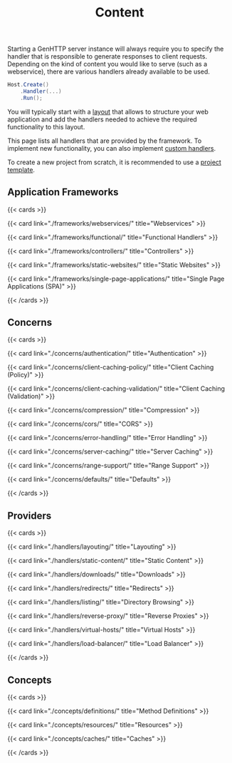 ﻿---
title: Content
description: 'Tutorials to write web applications (such as webservices or websites) using the GenHTTP server framework.'
cascade:
  type: docs
---

Starting a GenHTTP server instance will always require you to specify the handler
that is responsible to generate responses to client requests. Depending on the kind
of content you would like to serve (such as a webservice), there are various
handlers already available to be used.

```csharp
Host.Create()
    .Handler(...)
    .Run();
```

You will typically start with a [layout](./handlers/layouting/) that allows to structure
your web application and add the handlers needed to achieve the required functionality to this layout.

This page lists all handlers that are provided by the framework. To implement new
functionality, you can also implement [custom handlers](./handlers/).

To create a new project from scratch, it is recommended to use a [project template](./templates/).

## Application Frameworks

{{< cards >}}

  {{< card link="./frameworks/webservices/" title="Webservices" >}}

  {{< card link="./frameworks/functional/" title="Functional Handlers" >}}

  {{< card link="./frameworks/controllers/" title="Controllers" >}}

  {{< card link="./frameworks/static-websites/" title="Static Websites" >}}

  {{< card link="./frameworks/single-page-applications/" title="Single Page Applications (SPA)" >}}

{{< /cards >}}

## Concerns

{{< cards >}}

  {{< card link="./concerns/authentication/" title="Authentication" >}}

  {{< card link="./concerns/client-caching-policy/" title="Client Caching (Policy)" >}}

  {{< card link="./concerns/client-caching-validation/" title="Client Caching (Validation)" >}}

  {{< card link="./concerns/compression/" title="Compression" >}}

  {{< card link="./concerns/cors/" title="CORS" >}}

  {{< card link="./concerns/error-handling/" title="Error Handling" >}}

  {{< card link="./concerns/server-caching/" title="Server Caching" >}}

  {{< card link="./concerns/range-support/" title="Range Support" >}}

  {{< card link="./concerns/defaults/" title="Defaults" >}}

{{< /cards >}}

## Providers

{{< cards >}}

  {{< card link="./handlers/layouting/" title="Layouting" >}}
  
  {{< card link="./handlers/static-content/" title="Static Content" >}}
  
  {{< card link="./handlers/downloads/" title="Downloads" >}}
  
  {{< card link="./handlers/redirects/" title="Redirects" >}}
  
  {{< card link="./handlers/listing/" title="Directory Browsing" >}}
  
  {{< card link="./handlers/reverse-proxy/" title="Reverse Proxies" >}}
  
  {{< card link="./handlers/virtual-hosts/" title="Virtual Hosts" >}}
  
  {{< card link="./handlers/load-balancer/" title="Load Balancer" >}}

{{< /cards >}}

## Concepts

{{< cards >}}

  {{< card link="./concepts/definitions/" title="Method Definitions" >}}

  {{< card link="./concepts/resources/" title="Resources" >}}

  {{< card link="./concepts/caches/" title="Caches" >}}

{{< /cards >}}


